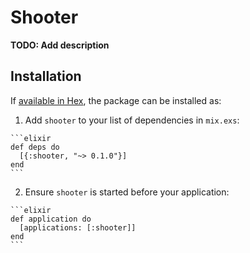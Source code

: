 # Shooter

**TODO: Add description**

## Installation

If [available in Hex](https://hex.pm/docs/publish), the package can be installed as:

  1. Add `shooter` to your list of dependencies in `mix.exs`:

    ```elixir
    def deps do
      [{:shooter, "~> 0.1.0"}]
    end
    ```

  2. Ensure `shooter` is started before your application:

    ```elixir
    def application do
      [applications: [:shooter]]
    end
    ```


